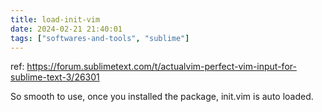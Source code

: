 ```yaml
---
title: load-init-vim
date: 2024-02-21 21:40:01
tags: ["softwares-and-tools", "sublime"]
---
```

ref: https://forum.sublimetext.com/t/actualvim-perfect-vim-input-for-sublime-text-3/26301

So smooth to use, once you installed the package, init.vim is auto loaded.

